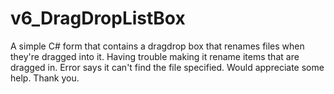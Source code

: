 # v6_DragDropListBox
A simple C# form that contains a dragdrop box that renames files when they're dragged into it. 
Having trouble making it rename items that are dragged in. Error says it can't find the file specified.
Would appreciate some help. Thank you. 

